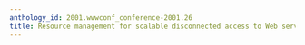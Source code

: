 ```yaml
---
anthology_id: 2001.wwwconf_conference-2001.26
title: Resource management for scalable disconnected access to Web services
---
```

